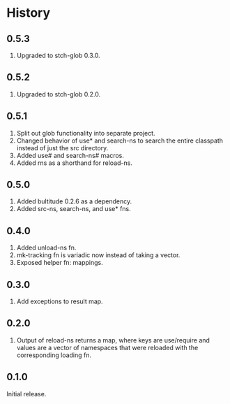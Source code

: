 # History

## 0.5.3

1. Upgraded to stch-glob 0.3.0.

## 0.5.2

1. Upgraded to stch-glob 0.2.0.

## 0.5.1

1. Split out glob functionality into separate project.
2. Changed behavior of use* and search-ns to search the entire classpath instead of just the src directory.
3. Added use# and search-ns# macros.
4. Added rns as a shorthand for reload-ns.

## 0.5.0

1. Added bultitude 0.2.6 as a dependency.
2. Added src-ns, search-ns, and use* fns.

## 0.4.0

1. Added unload-ns fn.
2. mk-tracking fn is variadic now instead of taking a vector.
3. Exposed helper fn: mappings.

## 0.3.0

1. Add exceptions to result map.

## 0.2.0

1. Output of reload-ns returns a map, where keys are use/require and values are a vector of namespaces that were reloaded with the corresponding loading fn.

## 0.1.0

Initial release.
